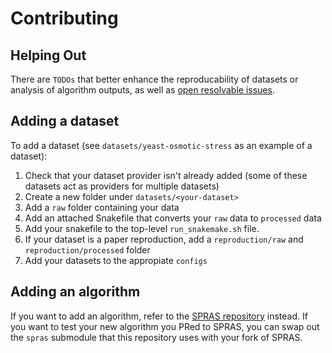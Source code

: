 # Contributing

## Helping Out

There are `TODOs` that better enhance the reproducability of datasets or analysis of algorithm outputs, as well as
[open resolvable issues](https://github.com/Reed-CompBio/spras-benchmarking/).

## Adding a dataset

To add a dataset (see `datasets/yeast-osmotic-stress` as an example of a dataset):
1. Check that your dataset provider isn't already added (some of these datasets act as providers for multiple datasets)
1. Create a new folder under `datasets/<your-dataset>`
1. Add a `raw` folder containing your data
1. Add an attached Snakefile that converts your `raw` data to `processed` data
1. Add your snakefile to the top-level `run_snakemake.sh` file.
1. If your dataset is a paper reproduction, add a `reproduction/raw` and `reproduction/processed` folder
1. Add your datasets to the appropiate `configs`

## Adding an algorithm

If you want to add an algorithm, refer to the [SPRAS repository](https://github.com/Reed-CompBio/SPRAS) instead.
If you want to test your new algorithm you PRed to SPRAS, you can swap out the `spras` submodule that this repository uses
with your fork of SPRAS.
